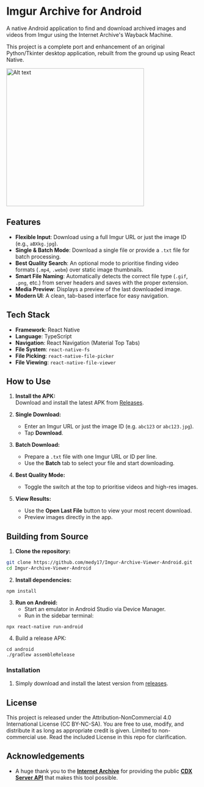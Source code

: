 # Imgur Archive for Android

A native Android application to find and download archived images and videos from Imgur using the Internet Archive's Wayback Machine.

This project is a complete port and enhancement of an original Python/Tkinter desktop application, rebuilt from the ground up using React Native.


<img src="https://i.imgur.com/waFvp2l.png" alt="Alt text" width="360px" height="<height>">

## Features

-   **Flexible Input**: Download using a full Imgur URL or just the image ID (e.g., `aBXkg.jpg`).
-   **Single & Batch Mode**: Download a single file or provide a `.txt` file for batch processing.
-   **Best Quality Search**: An optional mode to prioritise finding video formats (`.mp4`, `.webm`) over static image thumbnails.
-   **Smart File Naming**: Automatically detects the correct file type (`.gif`, `.png`, etc.) from server headers and saves with the proper extension.
-   **Media Preview**: Displays a preview of the last downloaded image.
-   **Modern UI**: A clean, tab-based interface for easy navigation.

## Tech Stack

-   **Framework**: React Native
-   **Language**: TypeScript
-   **Navigation**: React Navigation (Material Top Tabs)
-   **File System**: `react-native-fs`
-   **File Picking**: `react-native-file-picker`
-   **File Viewing**: `react-native-file-viewer`

## How to Use

1. **Install the APK:**  
   Download and install the latest APK from [Releases](https://github.com/medy17/Imgur-Archive-Viewer-Android/releases).

2. **Single Download:**  
   - Enter an Imgur URL or just the image ID (e.g. `abc123` or `abc123.jpg`).
   - Tap **Download**.

3. **Batch Download:**  
   - Prepare a `.txt` file with one Imgur URL or ID per line.
   - Use the **Batch** tab to select your file and start downloading.

4. **Best Quality Mode:**  
   - Toggle the switch at the top to prioritise videos and high-res images.

5. **View Results:**  
   - Use the **Open Last File** button to view your most recent download.
   - Preview images directly in the app.

## Building from Source

1. **Clone the repository:**
```bash
git clone https://github.com/medy17/Imgur-Archive-Viewer-Android.git
cd Imgur-Archive-Viewer-Android
```

2. **Install dependencies:**  
```
npm install
```

3. **Run on Android:**
	- Start an emulator in Android Studio via Device Manager.
	- Run in the sidebar terminal:
```
npx react-native run-android
```

4. Build a release APK:
```
cd android
./gradlew assembleRelease
```
### Installation

1. Simply download and install the latest version from [releases](https://github.com/medy17/Imgur-Archive-Viewer-Android/releases). 

## License

This project is released under the Attribution-NonCommercial 4.0 International License (CC BY-NC-SA). You are free to use, modify, and distribute it as long as appropriate credit is given. Limited to non-commercial use. Read the included License in this repo for clarification.

## Acknowledgements

-   A huge thank you to the **[Internet Archive](https://archive.org/)** for providing the public **[CDX Server API](https://github.com/internetarchive/wayback/tree/master/wayback-cdx-server)** that makes this tool possible.
